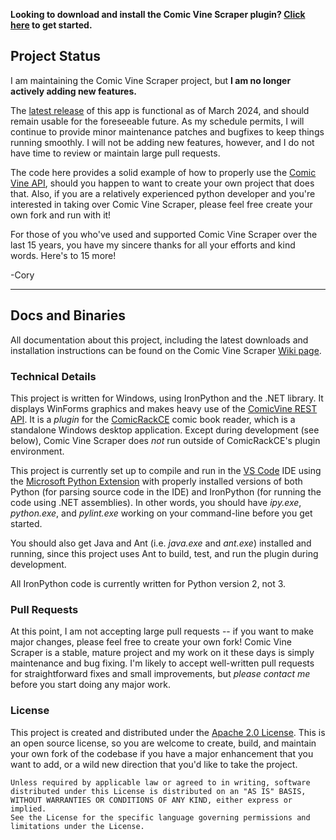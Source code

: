 **Looking to download and install the Comic Vine Scraper plugin?  [Click here](https://github.com/cbanack/comic-vine-scraper/wiki/) to get started.**

## Project Status

I am maintaining the Comic Vine Scraper project, but **I am no longer actively adding new features.**

The [latest release](https://github.com/cbanack/comic-vine-scraper/wiki/Download-and-Installation) of this app is functional as of March 2024, and should remain usable for the foreseeable future.  As my schedule permits, I will continue to provide minor maintenance patches and bugfixes to keep things running smoothly.   I will not be adding new features, however, and I do not have time to review or maintain large pull requests.

The code here provides a solid example of how to properly use the [Comic Vine API](https://comicvine.gamespot.com/api/), should you happen to want to create your own project that does that.   Also, if you are a relatively experienced python developer and you're interested in taking over Comic Vine Scraper, please feel free create your own fork and run with it!

For those of you who've used and supported Comic Vine Scraper over the last 15 years, you have my sincere thanks for all your efforts and kind words.  Here's to 15 more!

-Cory

------------------------------------------------------------------------------------

## Docs and Binaries

All documentation about this project, including the latest downloads and installation instructions
can be found on the Comic Vine Scraper [Wiki page](https://github.com/cbanack/comic-vine-scraper/wiki/).

### Technical Details
 
This project is written for Windows, using IronPython and the .NET library.  It displays WinForms graphics and makes heavy use of the [ComicVine REST API](https://www.comicvine.gamespot.com/api/).  It is a _plugin_ for the [ComicRackCE](https://github.com/maforget/ComicRackCE) comic book reader, which is a standalone Windows desktop application.  Except during development (see below), Comic Vine Scraper does _not_ run outside of ComicRackCE's plugin environment.   

This project is currently set up to compile and run in the [VS Code](https://code.visualstudio.com/) IDE using the [Microsoft Python Extension](https://marketplace.visualstudio.com/items?itemName=ms-python.python) with properly installed versions of both Python (for parsing source code in the IDE) and IronPython (for running the code using .NET assemblies).  In other words, you should have _ipy.exe_, _python.exe_, and _pylint.exe_ working on your command-line before you get started.

You should also get Java and Ant (i.e. _java.exe_ and _ant.exe_) installed and running, since this project uses Ant to build, test, and run the plugin during development.

All IronPython code is currently written for Python version 2, not 3.

### Pull Requests

At this point, I am not accepting large pull requests -- if you want to make major changes, please feel free to create your own fork!  Comic Vine Scraper is a stable, mature project and my work on it these days is simply maintenance and bug fixing.  I'm likely to accept well-written pull requests for straightforward fixes and small improvements, but _please contact me_ before you start doing any major work.

### License 

This project is created and distributed under the [Apache 2.0 License](https://www.apache.org/licenses/LICENSE-2.0).
This is an open source license, so you are welcome to create, build, and maintain your own fork of the codebase if you have a major enhancement that you want to add, or a wild new direction that you'd like to take the project.

    Unless required by applicable law or agreed to in writing, software 
    distributed under this License is distributed on an "AS IS" BASIS,
    WITHOUT WARRANTIES OR CONDITIONS OF ANY KIND, either express or implied.
    See the License for the specific language governing permissions and
    limitations under the License.
